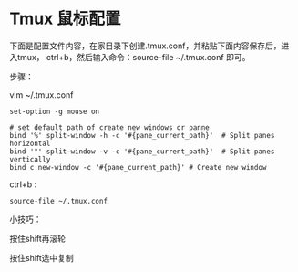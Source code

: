 # Tmux 鼠标配置



下面是配置文件内容，在家目录下创建.tmux.conf，并粘贴下面内容保存后，进入tmux， ctrl+b，然后输入命令：source-file ~/.tmux.conf 即可。



步骤：

vim ~/.tmux.conf

```
set-option -g mouse on

# set default path of create new windows or panne
bind '%' split-window -h -c '#{pane_current_path}'  # Split panes horizontal
bind '"' split-window -v -c '#{pane_current_path}'  # Split panes vertically
bind c new-window -c '#{pane_current_path}' # Create new window
```

ctrl+b  :

```
source-file ~/.tmux.conf
```



小技巧：

按住shift再滚轮

按住shift选中复制